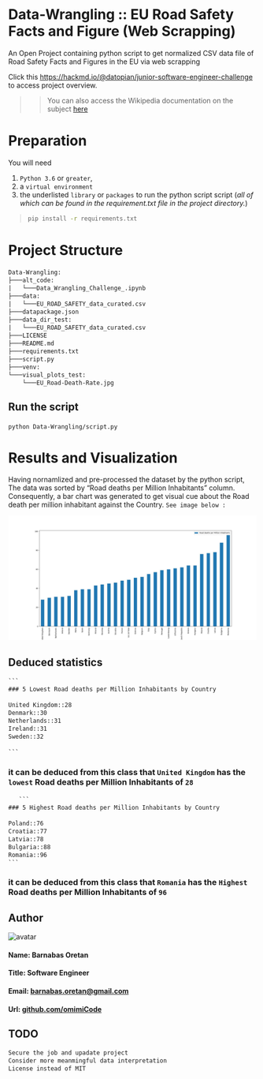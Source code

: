 # Data-Wrangling :: EU Road Safety Facts and Figure (Web Scrapping)
An Open Project containing python script to get normalized CSV data file of Road Safety Facts and Figures in the EU via web scrapping

Click this https://hackmd.io/@datopian/junior-software-engineer-challenge to access project overview.
>> You can also access the Wikipedia documentation on the subject [here](https://en.wikipedia.org/wiki/Road_safety_in_Europe)

           
# Preparation
You will need 
  1. `Python 3.6` or `greater`, 
  2. a `virtual environment`
  3. the underlisted `library` or `packages` to run the python script script (*all of which can be found in the requirement.txt file in the project directory.*)

> ```bash
> pip install -r requirements.txt
> ```


# Project Structure
```
Data-Wrangling:
├───alt_code:
|   └───Data_Wrangling_Challenge_.ipynb
├───data:
|   └───EU_ROAD_SAFETY_data_curated.csv
├───datapackage.json
├───data_dir_test:
|   └───EU_ROAD_SAFETY_data_curated.csv
├───LICENSE
├───README.md
├───requirements.txt
├───script.py
├───venv:
└───visual_plots_test:
    └───EU_Road-Death-Rate.jpg
```


## Run the script
``python Data-Wrangling/script.py``

# Results and Visualization

Having nornamlized and pre-processed the dataset by the python script, The data was sorted by “Road deaths per Million Inhabitants” column.
Consequently, a bar chart was generated to get visual cue about the Road death per million inhabitant against the Country. 
`See image below : `

![bar cart](https://github.com/OmimiCode/Data-Wrangling/blob/main/visual_plots_test/EU_Road%20Death%20Rate.jpg)

## Deduced statistics
    ```
    ### 5 Lowest Road deaths per Million Inhabitants by Country
    
    United Kingdom::28
    Denmark::30
    Netherlands::31
    Ireland::31
    Sweden::32
    
    ```
   ### it can be deduced from this class that `United Kingdom` has the `lowest` Road deaths per Million Inhabitants of `28`
   
       ```
    ### 5 Highest Road deaths per Million Inhabitants by Country
    
    Poland::76
    Croatia::77
    Latvia::78
    Bulgaria::88
    Romania::96
    ```
   ### it can be deduced from this class that `Romania` has the `Highest` Road deaths per Million Inhabitants of `96`
   
   

## Author
![avatar](https://avatars.githubusercontent.com/u/69190825?s=400&u=0153b80ec358c574751303b63e6e8e3753e44e34&v=4)

#### Name: Barnabas Oretan 
#### Title: Software Engineer
#### Email: barnabas.oretan@gmail.com
#### Url: [github.com/omimiCode](http://www.github.com/omimiCode) 

## TODO

```
Secure the job and upadate project
Consider more meanmingful data interpretation
License instead of MIT 
```
